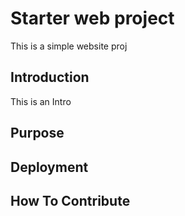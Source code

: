 # Starter web project

This is a simple website proj

## Introduction

This is an Intro

## Purpose

## Deployment

## How To Contribute